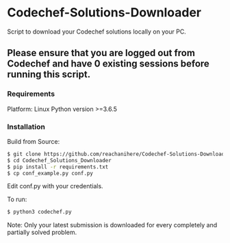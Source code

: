 # Codechef-Solutions-Downloader
Script to download your Codechef solutions locally on your PC.

## Please ensure that you are logged out from Codechef and have 0 existing sessions before running this script.
 
### Requirements
Platform: Linux
Python version >=3.6.5

### Installation

Build from Source:
```sh
$ git clone https://github.com/reachanihere/Codechef-Solutions-Downloader
$ cd Codechef_Solutions_Downloader
$ pip install -r requirements.txt
$ cp conf_example.py conf.py
```
Edit conf.py with your credentials.

To run:
```sh
$ python3 codechef.py
```

Note: Only your latest submission is downloaded for every completely and partially solved problem.
